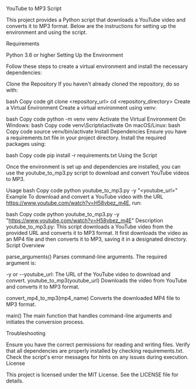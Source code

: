 YouTube to MP3 Script

This project provides a Python script that downloads a YouTube video and converts it to MP3 format. Below are the instructions for setting up the environment and using the script.

Requirements

Python 3.6 or higher
Setting Up the Environment

Follow these steps to create a virtual environment and install the necessary dependencies:

Clone the Repository
If you haven't already cloned the repository, do so with:

bash
Copy code
git clone <repository_url>
cd <repository_directory>
Create a Virtual Environment
Create a virtual environment using venv:

bash
Copy code
python -m venv venv
Activate the Virtual Environment
On Windows:
bash
Copy code
venv\Scripts\activate
On macOS/Linux:
bash
Copy code
source venv/bin/activate
Install Dependencies
Ensure you have a requirements.txt file in your project directory. Install the required packages using:

bash
Copy code
pip install -r requirements.txt
Using the Script

Once the environment is set up and dependencies are installed, you can use the youtube_to_mp3.py script to download and convert YouTube videos to MP3.

Usage
bash
Copy code
python youtube_to_mp3.py -y "<youtube_url>"
Example
To download and convert a YouTube video with the URL https://www.youtube.com/watch?v=H58vbez_m4E, run:

bash
Copy code
python youtube_to_mp3.py -y "https://www.youtube.com/watch?v=H58vbez_m4E"
Description
youtube_to_mp3.py: This script downloads a YouTube video from the provided URL and converts it to MP3 format. It first downloads the video as an MP4 file and then converts it to MP3, saving it in a designated directory.
Script Overview

parse_arguments()
Parses command-line arguments. The required argument is:

-y or --youtube_url: The URL of the YouTube video to download and convert.
youtube_to_mp3(youtube_url)
Downloads the video from YouTube and converts it to MP3 format.

convert_mp4_to_mp3(mp4_name)
Converts the downloaded MP4 file to MP3 format.

main()
The main function that handles command-line arguments and initiates the conversion process.

Troubleshooting

Ensure you have the correct permissions for reading and writing files.
Verify that all dependencies are properly installed by checking requirements.txt.
Check the script's error messages for hints on any issues during execution.
License

This project is licensed under the MIT License. See the LICENSE file for details.